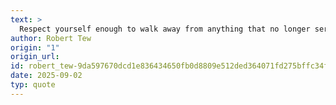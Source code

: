 ```yaml
---
text: >
  Respect yourself enough to walk away from anything that no longer serves you, grows you, or makes you happy.
author: Robert Tew
origin: "1"
origin_url: 
id: robert_tew-9da597670dcd1e836434650fb0d8809e512ded364071fd275bffc34f843f76f3
date: 2025-09-02
typ: quote
---
```

